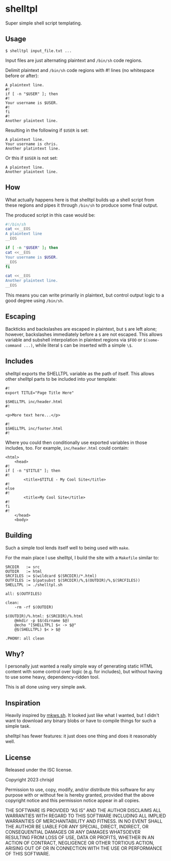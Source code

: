# shelltpl

Super simple shell script templating.

## Usage

```
$ shelltpl input_file.txt ...
```

Input files are just alternating plaintext and `/bin/sh` code regions.

Delimit plaintext and `/bin/sh` code regions with #! lines (no whitespace
before or after):

```
A plaintext line.
#!
if [ -n "$USER" ]; then
#!
Your username is $USER.
#!
fi
#!
Another plaintext line.
```

Resulting in the following if `$USER` is set:

```
A plaintext line.
Your username is chris.
Another platintext line.
```

Or this if `$USER` is not set:

```
A plaintext line.
Another plaintext line.
```

## How

What actually happens here is that shelltpl builds up a shell script from
these regions and pipes it through `/bin/sh` to produce some final output.

The produced script in this case would be:

```bash
#!/bin/sh
cat <<__EOS
A plaintext line
__EOS

if [ -n "$USER" ]; then
cat <<__EOS
Your username is $USER.
__EOS
fi

cat <<__EOS
Another plaintext line.
__EOS
```

This means you can write primarily in plaintext, but control output logic to
a good degree using `/bin/sh`.

## Escaping

Backticks and backslashes are escaped in plaintext, but `$` are left alone;
however, backslashes immediately before a `$` are not escaped.  This allows
variable and subshell interpolation in plaintext regions via `$FOO` or
`$(some-command ...)`, while literal `$` can be inserted with a simple `\$`.

## Includes

shelltpl exports the SHELLTPL variable as the path of itself.  This allows
other shelltpl parts to be included into your template:

```
#!
export TITLE="Page Title Here"

$SHELLTPL inc/header.html
#!

<p>More text here...</p>

#!
$SHELLTPL inc/footer.html
#!
```

Where you could then conditionally use exported variables in those includes,
too.  For example, `inc/header.html` could contain:

```
<html>
    <head>
#!
if [ -n "$TITLE" ]; then
#!
        <title>$TITLE - My Cool Site</title>
#!
else
#!
        <title>My Cool Site</title>
#!
fi
#!
    </head>
    <body>
```

## Building

Such a simple tool lends itself well to being used with `make`.

For the main place I use shelltpl, I build the site with a `Makefile` similar
to:

```make
SRCDIR   := src
OUTDIR   := html
SRCFILES := $(wildcard $(SRCDIR)/*.html)
OUTFILES := $(patsubst $(SRCDIR)/%,$(OUTDIR)/%,$(SRCFILES))
SHELLTPL := ./shelltpl.sh

all: $(OUTFILES)

clean:
	-rm -rf $(OUTDIR)

$(OUTDIR)/%.html: $(SRCDIR)/%.html
	@mkdir -p $$(dirname $@)
	@echo "[SHELLTPL] $< -> $@"
	@$(SHELLTPL) $< > $@

.PHONY: all clean
```

## Why?

I personally just wanted a really simple way of generating static HTML content
with some control over logic (e.g. for includes), but without having to use
some heavy, dependency-ridden tool.

This is all done using very simple awk.

## Inspiration

Heavily inspired by [mkws.sh](https://mkws.sh).  It looked just like what I
wanted, but I didn't want to download any binary blobs or have to compile
things for such a simple task.

shelltpl has fewer features: it just does one thing and does it reasonably
well.

## License

Released under the ISC license.

Copyright 2023 chrisjd

Permission to use, copy, modify, and/or distribute this software for any
purpose with or without fee is hereby granted, provided that the above
copyright notice and this permission notice appear in all copies.

THE SOFTWARE IS PROVIDED “AS IS” AND THE AUTHOR DISCLAIMS ALL WARRANTIES WITH
REGARD TO THIS SOFTWARE INCLUDING ALL IMPLIED WARRANTIES OF MERCHANTABILITY
AND FITNESS. IN NO EVENT SHALL THE AUTHOR BE LIABLE FOR ANY SPECIAL, DIRECT,
INDIRECT, OR CONSEQUENTIAL DAMAGES OR ANY DAMAGES WHATSOEVER RESULTING FROM
LOSS OF USE, DATA OR PROFITS, WHETHER IN AN ACTION OF CONTRACT, NEGLIGENCE OR
OTHER TORTIOUS ACTION, ARISING OUT OF OR IN CONNECTION WITH THE USE OR
PERFORMANCE OF THIS SOFTWARE.
